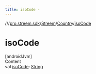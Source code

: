 ```yaml
---
title: isoCode -
---
```

//[<root>](../../../../index.md)/[pro.streem.sdk](../../index.md)/[Streem](../index.md)/[Country](index.md)/[isoCode](iso-code.md)



# isoCode  
[androidJvm]  
Content  
val [isoCode](iso-code.md): [String](https://kotlinlang.org/api/latest/jvm/stdlib/kotlin/-string/index.html)  



